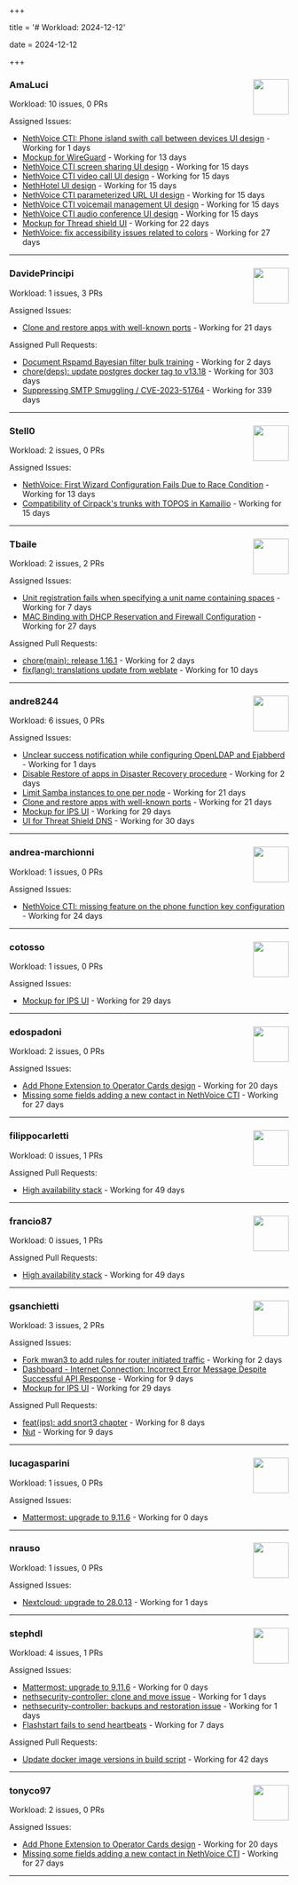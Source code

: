 +++

title = '# Workload: 2024-12-12'

date = 2024-12-12

+++

### AmaLuci <img src='https://avatars.githubusercontent.com/u/166636295?v=4&s=64' width='64' height='64' style='float:right;' /> ###
Workload: 10 issues, 0 PRs


Assigned Issues:
- [NethVoice CTI: Phone island swith call between devices UI design](https://github.com/NethServer/dev/issues/7205) - Working for 1 days
- [Mockup for WireGuard](https://github.com/NethServer/nethsecurity/issues/939) - Working for 13 days
- [NethVoice CTI screen sharing UI design](https://github.com/NethServer/dev/issues/7189) - Working for 15 days
- [NethVoice CTI video call UI design](https://github.com/NethServer/dev/issues/7188) - Working for 15 days
- [NethHotel UI design](https://github.com/NethServer/dev/issues/7187) - Working for 15 days
- [NethVoice CTI parameterized URL UI design](https://github.com/NethServer/dev/issues/7186) - Working for 15 days
- [NethVoice CTI voicemail management UI design](https://github.com/NethServer/dev/issues/7185) - Working for 15 days
- [NethVoice CTI audio conference UI design](https://github.com/NethServer/dev/issues/7184) - Working for 15 days
- [Mockup for Thread shield UI](https://github.com/NethServer/nethsecurity/issues/925) - Working for 22 days
- [NethVoice: fix accessibility issues related to colors](https://github.com/NethServer/dev/issues/7141) - Working for 27 days
---

### DavidePrincipi <img src='https://avatars.githubusercontent.com/u/2920838?v=4&s=64' width='64' height='64' style='float:right;' /> ###
Workload: 1 issues, 3 PRs


Assigned Issues:
- [Clone and restore apps with well-known ports](https://github.com/NethServer/dev/issues/7157) - Working for 21 days

Assigned Pull Requests:
- [Document Rspamd Bayesian filter bulk training](https://github.com/NethServer/ns8-mail/pull/152) - Working for 2 days
- [chore(deps): update postgres docker tag to v13.18](https://github.com/NethServer/ns8-mattermost/pull/65) - Working for 303 days
- [Suppressing SMTP Smuggling / CVE-2023-51764](https://github.com/NethServer/nethserver-mail/pull/266) - Working for 339 days
---

### Stell0 <img src='https://avatars.githubusercontent.com/u/4547897?v=4&s=64' width='64' height='64' style='float:right;' /> ###
Workload: 2 issues, 0 PRs


Assigned Issues:
- [NethVoice: First Wizard Configuration Fails Due to Race Condition](https://github.com/NethServer/dev/issues/7191) - Working for 13 days
- [Compatibility of Cirpack's trunks with TOPOS in Kamailio](https://github.com/NethServer/dev/issues/7183) - Working for 15 days
---

### Tbaile <img src='https://avatars.githubusercontent.com/u/8052641?v=4&s=64' width='64' height='64' style='float:right;' /> ###
Workload: 2 issues, 2 PRs


Assigned Issues:
- [Unit registration fails when specifying a unit name containing spaces](https://github.com/NethServer/nethsecurity/issues/952) - Working for 7 days
- [MAC Binding with DHCP Reservation and Firewall Configuration](https://github.com/NethServer/nethsecurity/issues/918) - Working for 27 days

Assigned Pull Requests:
- [chore(main): release 1.16.1](https://github.com/NethServer/nethsecurity-ui/pull/460) - Working for 2 days
- [fix(lang): translations update from weblate](https://github.com/NethServer/nethsecurity-ui/pull/450) - Working for 10 days
---

### andre8244 <img src='https://avatars.githubusercontent.com/u/4612169?v=4&s=64' width='64' height='64' style='float:right;' /> ###
Workload: 6 issues, 0 PRs


Assigned Issues:
- [Unclear success notification while configuring OpenLDAP and Ejabberd](https://github.com/NethServer/dev/issues/7207) - Working for 1 days
- [Disable Restore of apps in Disaster Recovery procedure](https://github.com/NethServer/dev/issues/7201) - Working for 2 days
- [Limit Samba instances to one per node](https://github.com/NethServer/dev/issues/7159) - Working for 21 days
- [Clone and restore apps with well-known ports](https://github.com/NethServer/dev/issues/7157) - Working for 21 days
- [Mockup for IPS UI](https://github.com/NethServer/nethsecurity/issues/910) - Working for 29 days
- [UI for Threat Shield DNS](https://github.com/NethServer/nethsecurity/issues/906) - Working for 30 days
---

### andrea-marchionni <img src='https://avatars.githubusercontent.com/u/6448460?v=4&s=64' width='64' height='64' style='float:right;' /> ###
Workload: 1 issues, 0 PRs


Assigned Issues:
- [NethVoice CTI: missing feature on the phone function key configuration](https://github.com/NethServer/dev/issues/7152) - Working for 24 days
---

### cotosso <img src='https://avatars.githubusercontent.com/u/7226896?v=4&s=64' width='64' height='64' style='float:right;' /> ###
Workload: 1 issues, 0 PRs


Assigned Issues:
- [Mockup for IPS UI](https://github.com/NethServer/nethsecurity/issues/910) - Working for 29 days
---

### edospadoni <img src='https://avatars.githubusercontent.com/u/6152486?v=4&s=64' width='64' height='64' style='float:right;' /> ###
Workload: 2 issues, 0 PRs


Assigned Issues:
- [Add Phone Extension to Operator Cards design](https://github.com/NethServer/dev/issues/7172) - Working for 20 days
- [Missing some fields adding a new contact in NethVoice CTI](https://github.com/NethServer/dev/issues/7121) - Working for 27 days
---

### filippocarletti <img src='https://avatars.githubusercontent.com/u/106798?v=4&s=64' width='64' height='64' style='float:right;' /> ###
Workload: 0 issues, 1 PRs


Assigned Pull Requests:
- [High availability stack](https://github.com/NethServer/nethsecurity/pull/871) - Working for 49 days
---

### francio87 <img src='https://avatars.githubusercontent.com/u/42090061?v=4&s=64' width='64' height='64' style='float:right;' /> ###
Workload: 0 issues, 1 PRs


Assigned Pull Requests:
- [High availability stack](https://github.com/NethServer/nethsecurity/pull/871) - Working for 49 days
---

### gsanchietti <img src='https://avatars.githubusercontent.com/u/804596?v=4&s=64' width='64' height='64' style='float:right;' /> ###
Workload: 3 issues, 2 PRs


Assigned Issues:
- [Fork mwan3 to add rules for router initiated traffic](https://github.com/NethServer/nethsecurity/issues/963) - Working for 2 days
- [Dashboard - Internet Connection: Incorrect Error Message Despite Successful API Response](https://github.com/NethServer/nethsecurity/issues/945) - Working for 9 days
- [Mockup for IPS UI](https://github.com/NethServer/nethsecurity/issues/910) - Working for 29 days

Assigned Pull Requests:
- [feat(ips): add snort3 chapter](https://github.com/NethServer/nethsecurity-docs/pull/137) - Working for 8 days
- [Nut](https://github.com/NethServer/nethsecurity-docs/pull/135) - Working for 9 days
---

### lucagasparini <img src='https://avatars.githubusercontent.com/u/11161326?v=4&s=64' width='64' height='64' style='float:right;' /> ###
Workload: 1 issues, 0 PRs


Assigned Issues:
- [Mattermost: upgrade to 9.11.6](https://github.com/NethServer/dev/issues/7212) - Working for 0 days
---

### nrauso <img src='https://avatars.githubusercontent.com/u/16102909?v=4&s=64' width='64' height='64' style='float:right;' /> ###
Workload: 1 issues, 0 PRs


Assigned Issues:
- [Nextcloud: upgrade to 28.0.13](https://github.com/NethServer/dev/issues/7206) - Working for 1 days
---

### stephdl <img src='https://avatars.githubusercontent.com/u/3164851?v=4&s=64' width='64' height='64' style='float:right;' /> ###
Workload: 4 issues, 1 PRs


Assigned Issues:
- [Mattermost: upgrade to 9.11.6](https://github.com/NethServer/dev/issues/7212) - Working for 0 days
- [nethsecurity-controller: clone and move issue](https://github.com/NethServer/dev/issues/7204) - Working for 1 days
- [nethsecurity-controller: backups and restoration issue](https://github.com/NethServer/dev/issues/7203) - Working for 1 days
- [Flashstart fails to send heartbeats](https://github.com/NethServer/nethsecurity/issues/955) - Working for 7 days

Assigned Pull Requests:
- [Update docker image versions in build script](https://github.com/NethServer/ns8-piler/pull/29) - Working for 42 days
---

### tonyco97 <img src='https://avatars.githubusercontent.com/u/36625268?v=4&s=64' width='64' height='64' style='float:right;' /> ###
Workload: 2 issues, 0 PRs


Assigned Issues:
- [Add Phone Extension to Operator Cards design](https://github.com/NethServer/dev/issues/7172) - Working for 20 days
- [Missing some fields adding a new contact in NethVoice CTI](https://github.com/NethServer/dev/issues/7121) - Working for 27 days
---


